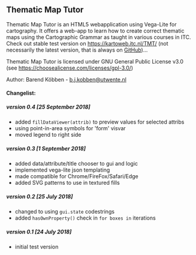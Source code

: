 ## Thematic Map Tutor

Thematic Map Tutor is an HTML5 webapplication using  Vega-Lite for cartography. It offers a web-app to learn how to create correct thematic maps using the Cartographic Grammar as taught in various courses in ITC.
Check out stable test version on <https://kartoweb.itc.nl/TMT/>
(not necessarily the latest version, that is always on [GitHub](https://github.com/kobben/TMT))...

Thematic Map Tutor is licensed under GNU General Public License v3.0 (see https://choosealicense.com/licenses/gpl-3.0/)

Author: Barend Köbben - <a href="mailto:b.j.kobben@utwente.nl">b.j.kobben@utwente.nl</a> 

#### Changelist:

##### version 0.4 [25 September 2018]
* added `fillDataViewer(attrib)` to preview values for selected attribs
* using point-in-area symbols for 'form' visvar 
* moved legend to right side
##### version 0.3 [1 September 2018]
* added data/attribute/title chooser to gui and logic 
* implemented vega-lite json templating
* made compatible for Chrome/FireFox/Safari/Edge
* added SVG patterns to use in textured fills
##### version 0.2 [25 July 2018]
* changed to using `gui.state` codestrings
* added `hasOwnProperty()` check in `for boxes in` iterations
##### version 0.1 [24 July 2018]
* initial test version